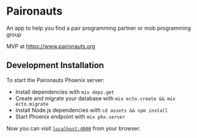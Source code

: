 # Paironauts

An app to help you find a pair programming partner or mob programming group

MVP at https://www.paironauts.org

## Development Installation

To start the Paironauts Phoenix server:

  * Install dependencies with `mix deps.get`
  * Create and migrate your database with `mix ecto.create && mix ecto.migrate`
  * Install Node.js dependencies with `cd assets && npm install`
  * Start Phoenix endpoint with `mix phx.server`

Now you can visit [`localhost:4000`](http://localhost:4000) from your browser.


